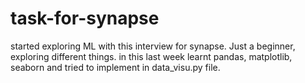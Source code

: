 # task-for-synapse
started exploring ML with this interview for synapse.
Just a beginner, exploring different things.
in this last week learnt pandas, matplotlib, seaborn and tried to implement in data_visu.py file.
